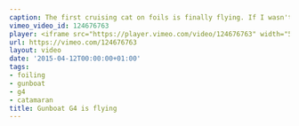 ```yaml
---
caption: The first cruising cat on foils is finally flying. If I wasn't already working on a boat I would buy this one :)
vimeo_video_id: 124676763
player: <iframe src="https://player.vimeo.com/video/124676763" width="500" height="281" frameborder="0" webkitallowfullscreen mozallowfullscreen allowfullscreen></iframe>
url: https://vimeo.com/124676763
layout: video
date: '2015-04-12T00:00:00+01:00'
tags:
- foiling
- gunboat
- g4
- catamaran
title: Gunboat G4 is flying
---
```

